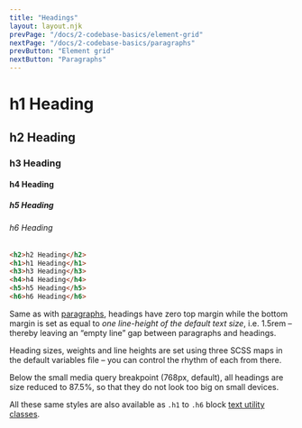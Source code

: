 ```yaml
---
title: "Headings"
layout: layout.njk
prevPage: "/docs/2-codebase-basics/element-grid"
nextPage: "/docs/2-codebase-basics/paragraphs"
prevButton: "Element grid"
nextButton: "Paragraphs"
---
```


# h1 Heading
## h2 Heading
### h3 Heading
#### h4 Heading
##### h5 Heading
###### h6 Heading

```html
<h2>h2 Heading</h2>
<h1>h1 Heading</h1>
<h3>h3 Heading</h3>
<h4>h4 Heading</h4>
<h5>h5 Heading</h5>
<h6>h6 Heading</h6>
```

Same as with [paragraphs](/docs/2-codebase-basics/paragraphs), headings have zero top margin while the bottom margin is set as equal to _one line-height of the default text size_, i.e. 1.5rem – thereby leaving an “empty line” gap between paragraphs and headings.

Heading sizes, weights and line heights are set using three SCSS maps in the default variables file – you can control the rhythm of each from there.

Below the small media query breakpoint (768px, default), all headings are size reduced to 87.5%, so that they do not look too big on small devices.

All these same styles are also available as `.h1` to `.h6` block [text utility classes](/docs/5-typographic-utilities/inline-text).